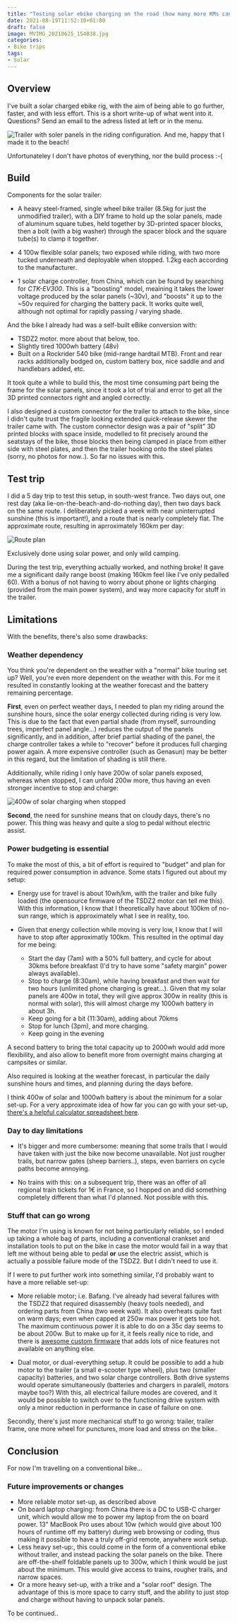 ```yaml
---
title: "Testing solar ebike charging on the road (how many more KMs can I get?)"
date: 2021-08-19T11:52:10+01:00
draft: false
image: MVIMG_20210625_154038.jpg
categories:
- Bike trips
tags:
- Solar
---
```

## Overview

I've built a solar charged ebike rig, with the aim of being able to go further, faster, and with less effort. This is a short write-up of what went into it. Questions? Send an email to the adress listed at left or in the menu.

![Trailer with soler panels in the riding configuration. And me, happy that I made it to the beach!](MVIMG_20210625_214454.jpg)

Unfortunateley I don't have photos of everything, nor the build process :-(

## Build

Components for the solar trailer:

* A heavy steel-framed, single wheel bike trailer (8.5kg for just the unmodified trailer), with a DIY frame to hold up the solar panels, made of aluminum square tubes, held together by 3D-printed spacer blocks, then a bolt (with a big washer) through the spacer block and the square tube(s) to clamp it together.

* 4 100w flexible solar panels; two exposed while riding, with two more tucked underneath and deployable when stopped. 1.2kg each according to the manufacturer.

* 1 solar charge controller, from China, which can be found by searching for _CTK-EV300_. This is a "boosting" model, meaining it takes the lower voltage produced by the solar panels (~30v), and "boosts" it up to the ~50v required for charging the battery pack. It works quite well, although not optimal for rapidly passing / varying shade.

And the bike I already had was a self-built eBike conversion with:

* TSDZ2 motor. more about that below, too.
* Slightly tired 1000wh battery (48v)
* Built on a Rockrider 540 bike (mid-range hardtail MTB). Front and rear racks additionally bodged on, custom battery box, nice saddle and and handlebars added, etc.

It took quite a while to build this, the most time consuming part being the frame for the solar panels, since it took a lot of trial and error to get all the 3D printed connectors right and angled correctly. 

I also designed a custom connector for the trailer to attach to the bike, since I didn't quite trust the fragile looking extended quick-release skewer the trailer came with. The custom connector design was a pair of "split" 3D printed blocks with space inside, modelled to fit precisely around the seatstays of the bike, those blocks then being clamped in place from either side with steel plates, and then the trailer hooking onto the steel plates (sorry, no photos for now..). So far no issues with this.

## Test trip

I did a 5 day trip to test this setup, in south-west france. Two days out, one rest day (aka lie-on-the-beach-and-do-nothing day), then two days back on the same route. I deliberately picked a week with near uninterrupted sunshine (this is important!), and a route that is nearly completely flat. The approximate route, resulting in aprroximately 160km per day: 

![Route plan](screenshot.jpg)

Exclusively done using solar power, and only wild camping.

During the test trip, everything actually worked, and nothing broke! It gave me a significant daily range boost (making 160km feel like I've only pedalled 60). With a bonus of not having to worry about phone or lights charging (provided from the main power system), and way more capacity for stuff in the trailer.

## Limitations

With the benefits, there's also some drawbacks:

### Weather dependency

You think you're dependent on the weather with a "normal" bike touring set up? Well, you're even more dependent on the weather with this. For me it resulted in constantly looking at the weather forecast and the battery remaining percentage.

**First**, even on perfect weather days, I needed to plan my riding around the sunshine hours, since the solar energy collected during riding is very low. This is due to the fact that even partial shade (from myself, surrounding trees, imperfect panel angle...) reduces the output of the panels significantly, and in addition, after brief partial shading of the panel, the charge controller takes a while to "recover" before it produces full charging power again. A more expensive controller (such as Genasun) may be better in this regard, but the limitation of shading is still there. 

Additionally, while riding I only have 200w of solar panels exposed, whereas when stopped, I can unfold 200w more, thus having an even stronger incentive to stop and charge:

![400w of solar charging when stopped](MVIMG_20210625_154038.jpg)

**Second**, the need for sunshine means that on cloudy days, there's no power. This thing was heavy and quite a slog to pedal without electric assist.

### Power budgeting is essential

To make the most of this, a bit of effort is required to "budget" and plan for required power consumption in advance. Some stats I figured out about my setup:

* Energy use for travel is about 10wh/km, with the trailer and bike fully loaded (the opensource firmware of the TSDZ2 motor can tell me this). With this information, I know that I theoretically have about 100km of no-sun range, which is approximately what I see in reality, too.

* Given that energy collection while moving is very low, I know that I will have to stop after approximatly 100km. This resulted in the optimal day for me being:
    * Start the day (7am) with a 50% full battery, and cycle for about 30kms before breakfast (I'd try to have some "safety margin" power always available).
    * Stop to charge (8:30am), while having breakfast and then wait for two hours (unlimited phone charging is great...). Given that my solar panels are 400w in total, they will give approx 300w in reality (this is normal with solar), this will almost charge my 1000wh battery in about 3h.
    * Keep going for a bit (11:30am), adding about 70kms
    * Stop for lunch (3pm), and more charging.
    * Keep going in the evening

A second battery to bring the total capacity up to 2000wh would add more flexibility, and also allow to benefit more from overnight mains charging at campsites or similar.

Also required is looking at the weather forecast, in particular the daily sunshine hours and times, and planning during the days before. 

I think 400w of solar and 1000wh battery is about the minimum for a solar set-up. For a very approximate idea of how far you can go with your set-up, [there's a helpful calculator spreadsheet here](https://endless-sphere.com/forums/viewtopic.php?f=6&t=94721&p=1406135#p1408723).

### Day to day limitations

* It's bigger and more cumbersome: meaning that some trails that I would have taken with just the bike now become unavailable. Not just rougher trails, but narrow gates (sheep barriers..), steps, even barriers on cycle paths become annoying.

* No trains with this: on a subsequent trip, there was an offer of all regional train tickets for 1€ in France, so I hopped on and did something completely different than what I'd planned. Not possible with this.

### Stuff that can go wrong

The motor I'm using is known for not being particularly reliable, so I ended up taking a whole bag of parts, including a conventional crankset and installation tools to put on the bike in case the motor would fail in a way that left me without being able to pedal **or** use the electric assist, which is actually a possible failure mode of the TSDZ2. But I didn't need to use it.

If I were to put further work into something similar, I'd probably want to have a more reliable set-up:

* More reliable motor; i.e. Bafang. I've already had several failures with the TSDZ2 that required disassembly (heavy tools needed), and ordering parts from China (two week wait). It also overheats quite fast on warm days; even when capped at 250w max power it gets too hot. The maximum continuous power it is able to do on a 35c day seems to be about 200w. But to make up for it, it feels really nice to ride, and there is [awesome custom firmware](https://github.com/OpenSourceEBike/TSDZ2_wiki/wiki) that adds lots of nice features not available on anything else.

* Dual motor, or dual-everything setup. It could be possible to add a hub motor to the trailer (a small e-scooter type wheel), plus two (smaller capacity) batteries, and two solar charge controllers. Both drive systems would operate simultaneously (batteries and chargers in paralell, motors maybe too?) With this, all electrical failure modes are covered, and it would be possible to switch over to the functioning drive system with only a minor reduction in performance in case of failure on one.

Secondly, there's just more mechanical stuff to go wrong: trailer, trailer frame, one more wheel for punctures, more load and stress on the bike..

## Conclusion

For now I'm travelling on a conventional bike...

### Future improvements or changes

* More reliable motor set-up, as described above
* On board laptop charging: from China there is a DC to USB-C charger unit, which would allow me to power my laptop from the on board power. 13" MacBook Pro uses about 10w (which would give about 100 hours of runtime off my battery) during web browsing or coding, thus making it possible to have a truly off-grid remote, anywhere work setup.
* Less heavy set-up:, this could come in the form of a conventional ebike without trailer, and instead packing the solar panels on the bike. There are off-the-shelf foldable panels up to 300w, which I think would be just about the minimum. This would give access to trains, rougher trails, and narrow spaces.
* Or a more heavy set-up, with a trike and a "solar roof" design. The advantage of this is more space to carry stuff, and the ability to just stop and charge without having to unpack solar panels.

To be continued..